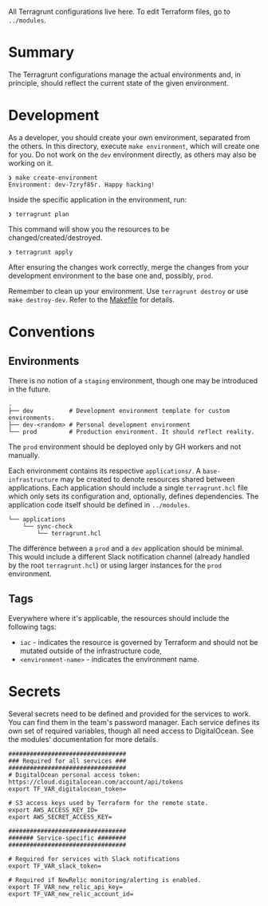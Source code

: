 All Terragrunt configurations live here. To edit Terraform files, go to `../modules`.

# Summary
The Terragrunt configurations manage the actual environments and, in principle, should reflect the current state of the given environment.

# Development
As a developer, you should create your own environment, separated from the others. In this directory, execute `make environment`, which will create one for you. Do not work on the `dev` environment directly, as others may also be working on it.

```
❯ make create-environment
Environment: dev-7zryf85r. Happy hacking!
```

Inside the specific application in the environment, run:
```
❯ terragrunt plan
```
This command will show you the resources to be changed/created/destroyed.

```
❯ terragrunt apply
```

After ensuring the changes work correctly, merge the changes from your development environment to the base one and, possibly, `prod`.

Remember to clean up your environment. Use `terragrunt destroy` or use `make destroy-dev`. Refer to the [Makefile](./Makefile) for details.


# Conventions

## Environments

There is no notion of a `staging` environment, though one may be introduced in the future.

```
.
├── dev          # Development environment template for custom environments.
├── dev-<random> # Personal development environment
└── prod         # Production environment. It should reflect reality.
```

The `prod` environment should be deployed only by GH workers and not manually.

Each environment contains its respective `applications/`. A `base-infrastructure` may be created to denote resources shared between applications. Each application should include a single `terragrunt.hcl` file which only sets its configuration and, optionally, defines dependencies. The application code itself should be defined in `../modules`.


```
└── applications
    └── sync-check
        └── terragrunt.hcl
```

The difference between a `prod` and a `dev` application should be minimal. This would include a different Slack notification channel (already handled by the root `terragrunt.hcl`) or using larger instances for the `prod` environment.

## Tags

Everywhere where it's applicable, the resources should include the following tags:
- `iac` - indicates the resource is governed by Terraform and should not be mutated outside of the infrastructure code,
- `<environment-name>` - indicates the environment name.

# Secrets

Several secrets need to be defined and provided for the services to work. You can find them in the team's password manager. Each service defines its own set of required variables, though all need access to DigitalOcean. See the modules' documentation for more details.

```
#################################
### Required for all services ###
#################################
# DigitalOcean personal access token: https://cloud.digitalocean.com/account/api/tokens
export TF_VAR_digitalocean_token=

# S3 access keys used by Terraform for the remote state.
export AWS_ACCESS_KEY_ID=
export AWS_SECRET_ACCESS_KEY=

#################################
####### Service-specific ########
#################################

# Required for services with Slack notifications
export TF_VAR_slack_token=

# Required if NewRelic monitoring/alerting is enabled.
export TF_VAR_new_relic_api_key=
export TF_VAR_new_relic_account_id=
```

